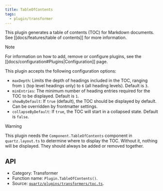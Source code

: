 ```yaml
---
title: TableOfContents
tags:
  - plugin/transformer
---
```


This plugin generates a table of contents (TOC) for Markdown documents. See [[docs/features/table of contents]] for more information.

> [!note]
> For information on how to add, remove or configure plugins, see the [[docs/configuration#Plugins|Configuration]] page.

This plugin accepts the following configuration options:

- `maxDepth`: Limits the depth of headings included in the TOC, ranging from `1` (top level headings only) to `6` (all heading levels). Default is `3`.
- `minEntries`: The minimum number of heading entries required for the TOC to be displayed. Default is `1`.
- `showByDefault`: If `true` (default), the TOC should be displayed by default. Can be overridden by frontmatter settings.
- `collapseByDefault`: If `true`, the TOC will start in a collapsed state. Default is `false`.

> [!warning]
> This plugin needs the `Component.TableOfContents` component in `quartz.layout.ts` to determine where to display the TOC. Without it, nothing will be displayed. They should always be added or removed together.

## API

- Category: Transformer
- Function name: `Plugin.TableOfContents()`.
- Source: [`quartz/plugins/transformers/toc.ts`](https://github.com/jackyzha0/quartz/blob/v4/quartz/plugins/transformers/toc.ts).
